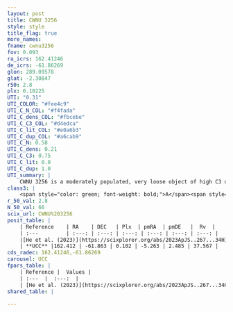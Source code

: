 ```yaml
---
layout: post
title: CWNU 3256
style: style
title_flag: true
more_names: 
fname: cwnu3256
fov: 0.093
ra_icrs: 162.41246
de_icrs: -61.86269
glon: 289.09578
glat: -2.30847
r50: 2.8
plx: 0.10225
UTI: "0.31"
UTI_COLOR: "#fee4c9"
UTI_C_N_COL: "#f4fada"
UTI_C_dens_COL: "#fbcebe"
UTI_C_C3_COL: "#d4edca"
UTI_C_lit_COL: "#e0a6b3"
UTI_C_dup_COL: "#a6cab9"
UTI_C_N: 0.58
UTI_C_dens: 0.21
UTI_C_C3: 0.75
UTI_C_lit: 0.0
UTI_C_dup: 1.0
UTI_summary: |
    CWNU 3256 is a moderately populated, very loose object of high C3 quality. It was recently reported in the literature.
class3: |
    <span style="color: green; font-weight: bold;">A</span><span style="color: #FFC300; font-weight: bold;">B</span>
r_50_val: 2.8
N_50_val: 66
scix_url: CWNU%203256
posit_table: |
    | Reference    | RA    | DEC   | Plx  | pmRA  | pmDE   |  Rv  |
    | :---         | :---: | :---: | :---: | :---: | :---: | :---: |
    |[He et al. (2023)](https://scixplorer.org/abs/2023ApJS..267...34H) | 162.412 | -61.866 | 0.101 | -5.249 | 2.482 | 48.87 |
    | **UCC** |162.412 | -61.863 | 0.102 | -5.263 | 2.485 | 37.567 | 
cds_radec: 162.41246,-61.86269
carousel: UCC
fpars_table: |
    | Reference |  Values |
    | :---  |  :---:  |
    | [He et al. (2023)](https://scixplorer.org/abs/2023ApJS..267...34H) | `A0=2.3, m-M=14.5, logA=8.4` |
shared_table: |
    
---
```

